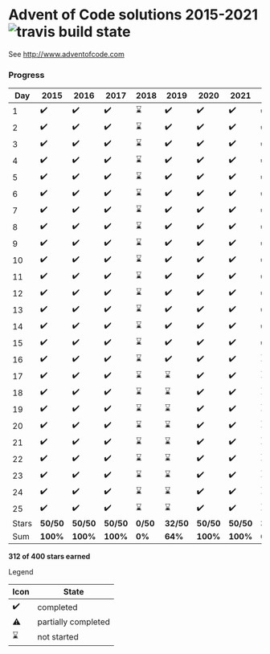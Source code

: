 # Advent of Code solutions 2015-2021 ![travis build state](https://travis-ci.org/chrlembeck/aoc2017.svg?branch=master)

See http://www.adventofcode.com

### Progress

| Day   | 2015               | 2016               | 2017               | 2018        | 2019               | 2020               | 2021               | 2022               |
|-------|--------------------|--------------------|--------------------|-------------|--------------------|--------------------|--------------------|--------------------|
| 1     | :heavy_check_mark: | :heavy_check_mark: | :heavy_check_mark: | :hourglass: | :heavy_check_mark: | :heavy_check_mark: | :heavy_check_mark: | :heavy_check_mark: |
| 2     | :heavy_check_mark: | :heavy_check_mark: | :heavy_check_mark: | :hourglass: | :heavy_check_mark: | :heavy_check_mark: | :heavy_check_mark: | :heavy_check_mark: |
| 3     | :heavy_check_mark: | :heavy_check_mark: | :heavy_check_mark: | :hourglass: | :heavy_check_mark: | :heavy_check_mark: | :heavy_check_mark: | :heavy_check_mark: |
| 4     | :heavy_check_mark: | :heavy_check_mark: | :heavy_check_mark: | :hourglass: | :heavy_check_mark: | :heavy_check_mark: | :heavy_check_mark: | :heavy_check_mark: |
| 5     | :heavy_check_mark: | :heavy_check_mark: | :heavy_check_mark: | :hourglass: | :heavy_check_mark: | :heavy_check_mark: | :heavy_check_mark: | :heavy_check_mark: |
| 6     | :heavy_check_mark: | :heavy_check_mark: | :heavy_check_mark: | :hourglass: | :heavy_check_mark: | :heavy_check_mark: | :heavy_check_mark: | :heavy_check_mark: |
| 7     | :heavy_check_mark: | :heavy_check_mark: | :heavy_check_mark: | :hourglass: | :heavy_check_mark: | :heavy_check_mark: | :heavy_check_mark: | :heavy_check_mark: |
| 8     | :heavy_check_mark: | :heavy_check_mark: | :heavy_check_mark: | :hourglass: | :heavy_check_mark: | :heavy_check_mark: | :heavy_check_mark: | :heavy_check_mark: |
| 9     | :heavy_check_mark: | :heavy_check_mark: | :heavy_check_mark: | :hourglass: | :heavy_check_mark: | :heavy_check_mark: | :heavy_check_mark: | :heavy_check_mark: |
| 10    | :heavy_check_mark: | :heavy_check_mark: | :heavy_check_mark: | :hourglass: | :heavy_check_mark: | :heavy_check_mark: | :heavy_check_mark: | :heavy_check_mark: |
| 11    | :heavy_check_mark: | :heavy_check_mark: | :heavy_check_mark: | :hourglass: | :heavy_check_mark: | :heavy_check_mark: | :heavy_check_mark: | :heavy_check_mark: |
| 12    | :heavy_check_mark: | :heavy_check_mark: | :heavy_check_mark: | :hourglass: | :heavy_check_mark: | :heavy_check_mark: | :heavy_check_mark: | :heavy_check_mark: |
| 13    | :heavy_check_mark: | :heavy_check_mark: | :heavy_check_mark: | :hourglass: | :heavy_check_mark: | :heavy_check_mark: | :heavy_check_mark: | :heavy_check_mark: |
| 14    | :heavy_check_mark: | :heavy_check_mark: | :heavy_check_mark: | :hourglass: | :heavy_check_mark: | :heavy_check_mark: | :heavy_check_mark: | :heavy_check_mark: |
| 15    | :heavy_check_mark: | :heavy_check_mark: | :heavy_check_mark: | :hourglass: | :heavy_check_mark: | :heavy_check_mark: | :heavy_check_mark: | :heavy_check_mark: |
| 16    | :heavy_check_mark: | :heavy_check_mark: | :heavy_check_mark: | :hourglass: | :heavy_check_mark: | :heavy_check_mark: | :heavy_check_mark: | :hourglass:        |
| 17    | :heavy_check_mark: | :heavy_check_mark: | :heavy_check_mark: | :hourglass: | :hourglass:        | :heavy_check_mark: | :heavy_check_mark: | :hourglass:        |
| 18    | :heavy_check_mark: | :heavy_check_mark: | :heavy_check_mark: | :hourglass: | :hourglass:        | :heavy_check_mark: | :heavy_check_mark: | :hourglass:        |
| 19    | :heavy_check_mark: | :heavy_check_mark: | :heavy_check_mark: | :hourglass: | :hourglass:        | :heavy_check_mark: | :heavy_check_mark: | :hourglass:        |
| 20    | :heavy_check_mark: | :heavy_check_mark: | :heavy_check_mark: | :hourglass: | :hourglass:        | :heavy_check_mark: | :heavy_check_mark: | :hourglass:        |
| 21    | :heavy_check_mark: | :heavy_check_mark: | :heavy_check_mark: | :hourglass: | :hourglass:        | :heavy_check_mark: | :heavy_check_mark: | :hourglass:        |
| 22    | :heavy_check_mark: | :heavy_check_mark: | :heavy_check_mark: | :hourglass: | :hourglass:        | :heavy_check_mark: | :heavy_check_mark: | :hourglass:        |
| 23    | :heavy_check_mark: | :heavy_check_mark: | :heavy_check_mark: | :hourglass: | :hourglass:        | :heavy_check_mark: | :heavy_check_mark: | :hourglass:        |
| 24    | :heavy_check_mark: | :heavy_check_mark: | :heavy_check_mark: | :hourglass: | :hourglass:        | :heavy_check_mark: | :heavy_check_mark: | :hourglass:        |
| 25    | :heavy_check_mark: | :heavy_check_mark: | :heavy_check_mark: | :hourglass: | :hourglass:        | :heavy_check_mark: | :heavy_check_mark: | :hourglass:        |
| Stars | **50/50**          | **50/50**          | **50/50**          | **0/50**    | **32/50**          | **50/50**          | **50/50**          | **30/50**          |
| Sum   | **100%**           | **100%**           | **100%**           | **0%**      | **64%**            | **100%**           | **100%**           | **60%**            |

**312 of 400 stars earned**

Legend

| Icon               | State               |
|--------------------|---------------------|
| :heavy_check_mark: | completed           |
| :warning:          | partially completed |
| :hourglass:        | not started         |